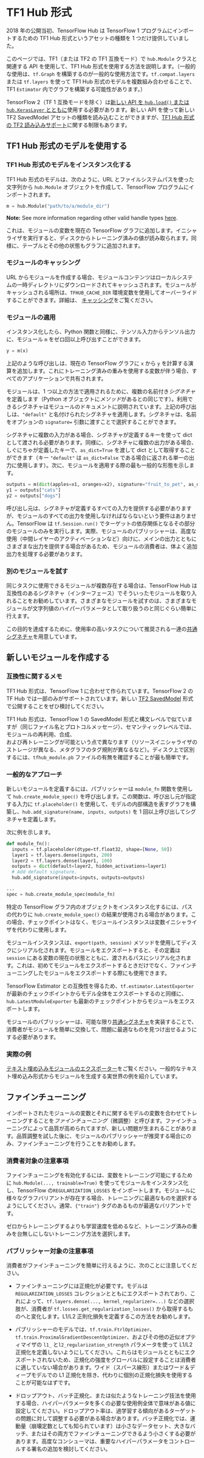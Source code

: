 <!--* freshness: { owner: 'maringeo' reviewed: '2022-10-07' } *-->

# TF1 Hub 形式

2018 年の公開当初、TensorFlow Hub は TensorFlow 1 プログラムにインポートするための TF1 Hub 形式というアセットの種類を 1 つだけ提供していました。

このページでは、TF1（または TF2 の TF1 互換モード）で `hub.Module` クラスと関連する API を使用して、TF1 Hub 形式を使用する方法を説明します。（一般的な使用は、`tf.Graph` を構築するのが一般的な使用方法です。`tf.compat.layers` または `tf.layers` を使って TF1 Hub 形式のモデルを複数組み合わせることで、TF1 `Estimator` 内でグラフを構築する可能性があります。）

TensorFlow 2（TF 1 互換モードを除く）は[新しい API を `hub.load()` または `hub.KerasLayer` とともに](tf2_saved_model.md)使用する必要があります。新しい API を使って新しい TF2 SavedModel アセットの種類を読み込むことができますが、[TF1 Hub 形式の TF2 読み込みサポート](migration_tf2.md)に関する制限もあります。

## TF1 Hub 形式のモデルを使用する

### TF1 Hub 形式のモデルをインスタンス化する

TF1 Hub 形式のモデルは、次のように、URL とファイルシステムパスを使った文字列から `hub.Module` オブジェクトを作成して、TensorFlow プログラムにインポートされます。

```python
m = hub.Module("path/to/a/module_dir")
```

**Note:** See more information regarding other valid handle types [here](tf2_saved_model.md#model_handles).

これは、モジュールの変数を現在の TensorFlow グラフに追加します。イニシャライザを実行すると、ディスクからトレーニング済みの値が読み取られます。同様に、テーブルとその他の状態もグラフに追加されます。

### モジュールのキャッシング

URL からモジュールを作成する場合、モジュールコンテンツはローカルシステムの一時ディレクトリにダウンロードされてキャッシュされます。モジュールがキャッシュされる場所は、`TFHUB_CACHE_DIR` 環境変数を使用してオーバーライドすることができます。詳細は、 [キャッシング](caching.md)をご覧ください。

### モジュールの適用

インスタンス化したら、Python 関数と同様に、テンソル入力からテンソル出力に、モジュール `m` をゼロ回以上呼び出すことができます。

```python
y = m(x)
```

上記のような呼び出しは、現在の TensorFlow グラフに `x` から `y` を計算する演算を追加します。これにトレーニング済みの重みを使用する変数が伴う場合、すべてのアプリケーションで共有されます。

モジュールは、1 つ以上の方法で適用されるために、複数の名前付き*シグネチャ*を定義します（Python オブジェクトに*メソッド*があるとの同じです）。利用できるシグネチャはモジュールのドキュメントに説明されています。上記の呼び出しは、`"default"` と名付けられたシグネチャを適用します。シグネチャは、名前をオプションの `signature=` 引数に渡すことで選択することができます。

シグネチャに複数の入力がある場合、シグネチャが定義するキーを使って dict として渡される必要があります。同様に、シグネチャに複数の出力がある場合、しぐにちゃが定義したキーで、`as_dict=True` を渡して dict として取得することができます（キー `"default"` は `as_dict=False` である場合に返される単一の出力に使用します）。次に、モジュールを適用する際の最も一般的な形態を示します。

```python
outputs = m(dict(apples=x1, oranges=x2), signature="fruit_to_pet", as_dict=True)
y1 = outputs["cats"]
y2 = outputs["dogs"]
```

呼び出し元は、シグネチャが定義するすべての入力を提供する必要がありますが、モジュールのすべての出力を使用しなければならないという要件はありません。TensorFlow は `tf.Session.run()` でターゲットの依存関係となるその部分のモジュールのみを実行します。実際、モジュールのパブリッシャーは、高度な使用（中間レイヤーのアクティベーションなど）向けに、メインの出力とともにさまざまな出力を提供する場合があるため、モジュールの消費者は、体よく追加出力を処理する必要があります。

### 別のモジュールを試す

同じタスクに使用できるモジュールが複数存在する場合は、TensorFlow Hub は互換性のあるシグネチャ（インターフェース）でそういったモジュールを取り入れることをお勧めしています。さまざまなモジュールを試すのは、さまざまなモジュールが文字列値のハイパーパラメータとして取り扱うのと同じぐらい簡単に行えます。

この目的を達成するために、使用率の高いタスクについて推奨される一連の[共通シグネチャ](common_signatures/index.md)を用意しています。

## 新しいモジュールを作成する

### 互換性に関するメモ

TF1 Hub 形式は、TensorFlow 1 に合わせて作られています。TensorFlow 2 の TF Hub では一部のみがサポートされています。新しい [TF2 SavedModel](tf2_saved_model.md) 形式で公開することをぜひ検討してください。

TF1 Hub 形式は、TensorFlow 1 の SavedModel 形式と構文レベルで似ていますが（同じファイル名とプロトコルメッセージ）、セマンティックレベルでは、モジュールの再利用、合成、<br>および再トレーニングが可能という点で異なります（リソースイニシャライザのストレージが異なる、メタグラフのタグ規則が異なるなど）。ディスク上で区別するには、`tfhub_module.pb` ファイルの有無を確認することが最も簡単です。

### 一般的なアプローチ

新しいモジュールを定義するには、パブリッシャーは `module_fn` 関数を使用して `hub.create_module_spec()` を呼び出します。この関数は、呼び出し元が指定する入力に `tf.placeholder()` を使用して、モデルの内部構造を表すグラフを構築し、`hub.add_signature(name, inputs, outputs)` を 1 回以上呼び出してシグネチャを定義します。

次に例を示します。

```python
def module_fn():
  inputs = tf.placeholder(dtype=tf.float32, shape=[None, 50])
  layer1 = tf.layers.dense(inputs, 200)
  layer2 = tf.layers.dense(layer1, 100)
  outputs = dict(default=layer2, hidden_activations=layer1)
  # Add default signature.
  hub.add_signature(inputs=inputs, outputs=outputs)

...
spec = hub.create_module_spec(module_fn)
```

特定の TensorFlow グラフ内のオブジェクトをインスタンス化するには、パスの代わりに `hub.create_module_spec()` の結果が使用される場合があります。この場合、チェックポイントはなく、モジュールインスタンスは変数イニシャライザを代わりに使用します。

モジュールインスタンスは、`export(path, session)` メソッドを使用してディスクにシリアル化されます。モジュールをエクスポートすると、その定義は `session` にある変数の現在の状態とともに、渡されるパスにシリアル化されます。これは、初めてモジュールをエクスポートするときだけでなく、ファインチューニングしたモジュールをエクスポートする際にも使用できます。

TensorFlow Estimator との互換性を得るため、`tf.estimator.LatestExporter` が最新のチェックポイントからモデル全体をエクスポートするのと同様に、`hub.LatestModuleExporter` も最新のチェックポイントからモジュールをエクスポートします。

モジュールのパブリッシャーは、可能な限り[共通シグネチャ](common_signatures/index.md)を実装することで、消費者がモジュールを簡単に交換して、問題に最適なものを見つけ出せるようにする必要があります。

### 実際の例

[テキスト埋め込みモジュールのエクスポーター](https://github.com/tensorflow/hub/blob/master/examples/text_embeddings/export.py)をご覧ください。一般的なテキスト埋め込み形式からモジュールを生成する実世界の例を紹介しています。

## ファインチューニング

インポートされたモジュールの変数とそれに関するモデルの変数を合わせてトレーニングすることを*ファインチューニング*（微調整）と呼びます。ファインチューニングによって品質が高められてますが、新しい問題が生まれることがあります。品質調整を試した後に、モジュールのパブリッシャーが推奨する場合にのみ、ファインチューニングを行うことをお勧めします。

### 消費者対象の注意事項

ファインチューニングを有効化するには、変数をトレーニング可能にするために `hub.Module(..., trainable=True)` を使ってモジュールをインスタンス化し、TensorFlow の`REGULARIZATION_LOSSES` をインポートします。モジュールに様々なグラフバリアントが存在する場合、トレーニングに最適なものを選択するようにしてください。通常、`{"train"}` タグのあるものが最適なバリアントです。

ゼロからトレーニングするよりも学習速度を低めるなど、トレーニング済みの重みを台無しにしないトレーニング方法を選択します。

### パブリッシャー対象の注意事項

消費者がファインチューニングを簡単に行えるように、次のことに注意してください。

- ファインチューニングには正規化が必要です。モデルは `REGULARIZATION_LOSSES` コレクションとともにエクスポートされており、これによって、`tf.layers.dense(..., kernel_regularizer=...)` などの選択肢が、消費者が `tf.losses.get_regularization_losses()` から取得するものへと変化します。L1/L2 正則化損失を定義するこの方法をお勧めします。

- パブリッシャーのモデルでは、`tf.train.FtrlOptimizer`、`tf.train.ProximalGradientDescentOptimizer`、およびその他の近似オプティマイザの `l1_` と`l2_regularization_strength` パラメータを使って L1/L2 正規化を定義しないようにしてください。これらはモジュールとともにエクスポートされないため、正規化の強度をグローバルに設定することは消費者に適していない場合があります。ワイド（スパース線形）またはワード＆ディープモデルでの L1 正規化を除き、代わりに個別の正規化損失を使用することが可能なはずです。

- ドロップアウト、バッチ正規化、または似たようなトレーニング技法を使用する場合、ハイパーパラメータを多くの必要な使用例全体で意味がある値に設定してください。ドロップアウト率は、過学習する傾向があるターゲットの問題に対して調整する必要がある場合があります。バッチ正規化では、運動量（崩壊定数としても知られています）は小さなデータセット、大きなバッチ、またはその両方でファインチューニングできるよう小さくする必要があります。高度なコンシューマは、重要なハイパーパラメータをコントロールする署名の追加を検討してください。
